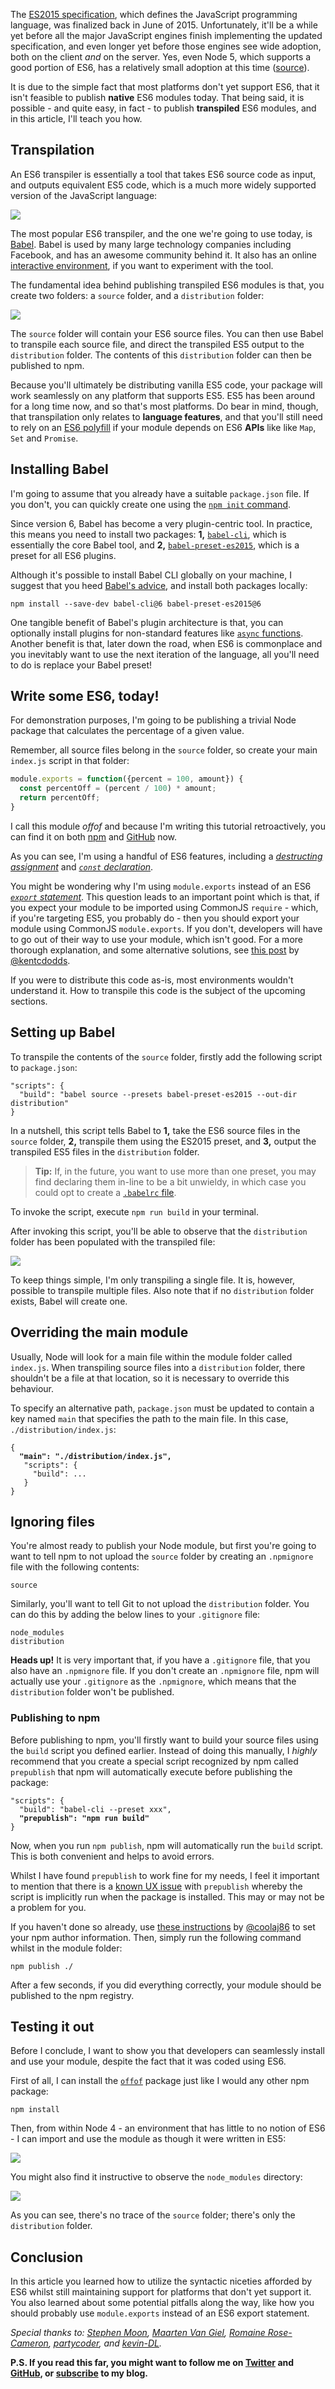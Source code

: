 The [ES2015 specification](http://www.ecma-international.org/ecma-262/6.0/), which  defines the JavaScript programming language, was finalized back in June of 2015. Unfortunately, it'll be a while yet before all the major JavaScript engines finish implementing the updated specification, and even longer yet before those engines see wide adoption, both on the client _and_ on the server. Yes, even Node 5, which supports a good portion of ES6, has a relatively small adoption at this time ([source](https://docs.google.com/spreadsheets/d/1AY1GbB1WGix4CZXY6L-6QEFZlArN1C_Ew3jMMWQ1XpQ/edit#gid=0)).

It is due to the simple fact that most platforms don't yet support ES6, that it isn't feasible to publish **native** ES6 modules today. That being said, it is possible - and quite easy, in fact - to publish **transpiled** ES6 modules, and in this article, I'll teach you how.

## Transpilation

An ES6 transpiler is essentially a tool that takes ES6 source code as input, and outputs equivalent ES5 code, which is a much more widely supported version of the JavaScript language:

![](http://i.imgur.com/iPMIuDp.png)

The most popular ES6 transpiler, and the one we're going to use today, is [Babel](https://github.com/babel/babel). Babel is used by many large technology companies including Facebook, and has an awesome community behind it. It also has an online [interactive environment](https://babeljs.io/repl/), if you want to experiment with the tool.

The fundamental idea behind publishing transpiled ES6 modules is that, you create two folders: a `source` folder, and a `distribution` folder:

![](http://i.imgur.com/V8ja3p3.png)

The `source` folder will contain your ES6 source files. You can then use Babel to transpile each source file, and direct the transpiled ES5 output to the `distribution` folder. The contents of this `distribution` folder can then be published to npm.

Because you'll ultimately be distributing vanilla ES5 code, your package will work seamlessly on any platform that supports ES5. ES5 has been around for a long time now, and so that's most platforms. Do bear in mind, though, that transpilation only relates to **language features**, and that you'll still need to rely on an [ES6 polyfill](https://babeljs.io/docs/usage/polyfill/) if your module depends on ES6 **APIs** like like `Map`, `Set` and `Promise`.

## Installing Babel

I'm going to assume that you already have a suitable `package.json` file. If you don't, you can quickly create one using the [`npm init` command](https://docs.npmjs.com/cli/init).

Since version 6, Babel has become a very plugin-centric tool. In practice, this means you need to install two packages: **1,** [`babel-cli`](https://www.npmjs.com/package/babel-cli), which is essentially the core Babel tool, and **2,** [`babel-preset-es2015`](https://www.npmjs.com/package/babel-preset-es2015), which is a preset for all ES6 plugins.

Although it's possible to install Babel CLI globally on your machine, I suggest that you heed [Babel's advice](https://babeljs.io/docs/usage/cli/), and install both packages locally:

```
npm install --save-dev babel-cli@6 babel-preset-es2015@6
```

One tangible benefit of Babel's plugin architecture is that, you can optionally install plugins for non-standard features like [`async` functions](https://jakearchibald.com/2014/es7-async-functions/). Another benefit is that, later down the road, when ES6 is commonplace and you inevitably want to use the next iteration of the language, all you'll need to do is replace your Babel preset!


## Write some ES6, today!

For demonstration purposes, I'm going to be publishing a trivial Node package that calculates the percentage of a given value. 

Remember, all source files belong in the `source` folder, so create your main `index.js` script in that folder:

```javascript
module.exports = function({percent = 100, amount}) {
  const percentOff = (percent / 100) * amount;
  return percentOff;
}
```

I call this module _offof_ and because I'm writing this tutorial retroactively, you can find it on both [npm](https://www.npmjs.com/package/offof) and [GitHub](https://github.com/alexbooker/offof) now.

As you can see, I'm using a handful of ES6 features, including a [_destructing assignment_](https://developer.mozilla.org/en/docs/Web/JavaScript/Reference/Operators/Destructuring_assignment)  and [_`const` declaration_](https://developer.mozilla.org/en-US/docs/Web/JavaScript/Reference/Statements/const).

You might be wondering why I'm using `module.exports` instead of an ES6 [_`export` statement_](https://developer.mozilla.org/en-US/docs/Web/JavaScript/Reference/Statements/export). This question leads to an important point which is that, if you expect your module to be imported using CommonJS `require` - which, if you're targeting ES5, you probably do -  then you should export your module using CommonJS `module.exports`. If you don't, developers will have to go out of their way to use your module, which isn't good. For a more thorough explanation, and some alternative solutions, see [this post](https://medium.com/@kentcdodds/misunderstanding-es6-modules-upgrading-babel-tears-and-a-solution-ad2d5ab93ce0#.y8ewd1vb5) by [@kentcdodds](https://twitter.com/kentcdodds).

If you were to distribute this code as-is, most environments wouldn't understand it. How to transpile this code is the subject of the upcoming sections.


## Setting up Babel

To transpile the contents of the `source` folder, firstly add the following script to `package.json`:

```
"scripts": {
  "build": "babel source --presets babel-preset-es2015 --out-dir distribution"
}
```

In a nutshell, this script tells Babel to **1,** take the ES6 source files in the `source` folder, **2,** transpile them using the ES2015 preset, and **3,** output the transpiled ES5 files in the `distribution` folder.

> **Tip:** If, in the future, you want to use more than one preset, you may find declaring them in-line to be a bit unwieldy, in which case you could opt to create a [`.babelrc` file](https://babeljs.io/docs/usage/babelrc/).

To invoke the script, execute `npm run build` in your terminal. 

After invoking this script, you'll be able to observe that the `distribution` folder has been populated with the transpiled file:

![](http://i.imgur.com/HtRRYiy.png)

To keep things simple, I'm only transpiling a single file. It is, however, possible to transpile multiple files. Also note that if no `distribution` folder exists, Babel will create one.


## Overriding the main module

Usually, Node will look for a main file within the module folder called `index.js`. When transpiling source files into a `distribution` folder, there shouldn't be a file at that location, so it is necessary to override this behaviour.

To specify an alternative path, `package.json` must be updated to contain a key named `main` that specifies the path to the main file. In this case, `./distribution/index.js`:

<pre>
<code>{
  <strong>"main": "./distribution/index.js",</strong>
   "scripts": {
     "build": ...
   }
}</code></pre>

## Ignoring files

You're almost ready to publish your Node module, but first you're going to want to tell npm to not upload the `source` folder by creating an `.npmignore` file with the following contents:

```
source
```

Similarly, you'll want to tell Git to not upload the `distribution` folder. You can do this by adding the below lines to your `.gitignore` file:

```
node_modules
distribution
```

**Heads up!** It is very important that, if you have a `.gitignore` file, that you also have an `.npmignore` file. If you don't create an `.npmignore` file, npm will actually use your `.gitignore` as the `.npmignore`, which means that the `distribution` folder won't be published.

### Publishing to npm

Before publishing to npm, you'll firstly want to build your source files using the `build` script you defined earlier. Instead of doing this manually, I _highly_ recommend that you create a special script recognized by npm called `prepublish` that npm will automatically execute before publishing the package:


<pre>
<code>"scripts": {
  "build": "babel-cli --preset xxx",
  <strong>"prepublish": "npm run build"</strong>
}</code></pre>

Now, when you run `npm publish`, npm will automatically run the `build` script. This is both convenient and helps to avoid errors.


Whilst I have found `prepublish` to work fine for my needs, I feel it important to mention that there is a [known UX issue](https://github.com/npm/npm/issues/10074#issue-112707857) with `prepublish` whereby the script is implicitly run when the package is installed. This may or may not be a problem for you.

If you haven't done so already, use [these instructions](https://gist.github.com/coolaj86/1318304) by [@coolaj86](https://github.com/coolaj86) to set your npm author information. Then, simply run the following command whilst in the module folder:

```
npm publish ./
```

After a few seconds, if you did everything correctly, your module should be published to the npm registry.

## Testing it out
Before I conclude, I want to show you that developers can seamlessly install and use your module, despite the fact that it was coded using ES6.

First of all, I can install the [`offof`](https://www.npmjs.com/package/offof) package just like I would any other npm package:


```
npm install 
```
Then, from within Node 4 - an environment that has little to no notion of ES6 - I can import and use the module as though it were written in ES5:

![](http://i.imgur.com/2LMbpzi.png)


You might also find it instructive to observe the `node_modules` directory: 

![](http://i.imgur.com/ZIggJnv.png)

As you can see, there's no trace of the `source` folder; there's only the `distribution` folder.

## Conclusion

In this article you learned how to utilize the syntactic niceties afforded by ES6 whilst still maintaining support for platforms that don't yet support it. You also learned about some potential pitfalls along the way, like how you should probably use `module.exports` instead of an ES6 export statement.

_Special thanks to: [Stephen Moon](https://twitter.com/s_moon_uk), [Maarten Van Giel](https://twitter.com/maartenvangiel), [Romaine Rose-Cameron](https://twitter.com/R0ma1ne), [partycoder](https://www.livecoding.tv/partycoder/), and [kevin-DL](https://github.com/kevin-DL)._


**P.S. If you read this far, you might want to follow me on [Twitter](https://twitter.com/bookercodes) and [GitHub](https://github.com/alexbooker), or [subscribe](https://booker.codes/rss/) to my blog.**
